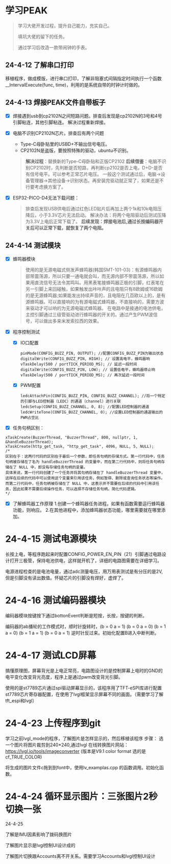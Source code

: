 # 学习PEAK

> 学习大佬开发过程，提升自己能力，充实自己。
>
> 填坑大佬的留下的任务。
>
> 通过学习后改造一款带闹钟的手表。

## 24-4-12 了解串口打印

移植程序，做成模版，进行串口打印，了解非阻塞式间隔指定时间执行一个函数__IntervalExecute(func, time)，利用的是系统自带的时钟计时做的。

## 24-4-13 焊接PEAK文件自带板子

* [X] 焊接遇到usb到cp2102N之间短路问题。排查后发现是cp2102N的3号和4号引脚粘连，其他引脚粘连。
  解决过程重新焊接。
* [X] 电脑不识别CP2102N芯片。排查后有两个问题

  * Type-C母卧贴里的USBD+不输出信号电压。
  * CP2102N是盗版，要按照特殊的驱动，ubuntu不识别。

  > **解决过程**：替换新的Type-C母卧贴和正版CP2102
  > **后续借鉴**：电脑不识别CP2102时，先判断是否短路，再判断cp2102是否上电，D+D-是否有信号电平。可以参考正常芯片电压。
  > 一般这个测试通过后，电脑->设备管理器->其他设备->识别状态。再安装完驱动就正常了，如果还是不行要考虑换方案了。
  >
* [X] ESP32-PICO-D4无法下载问题：

  > 排查后发现USB供电后通过红色LED贴片后再加上两个1k和10k电阻压降后，小于3.3V芯片无法启动。
  > 解决办法：将两个电阻驱动后测试压降为3.3V上电后正常下载了。
  > **后续发现：焊接电池后,通过长按编码器开关后可以正常下载，就恢复了两个电阻。**
  >

## 24-4-14 测试模块

* [X] 蜂鸣器模块

  > 使用的是无源电磁式侧发声蜂鸣器(韩国SMT-101-03)：有源蜂鸣器内部带震荡源，所以只要一通电就会叫，而无源内部不带震荡源，所以如果用直流信号无法令其鸣叫。用黑表笔接蜂鸣器正极的引脚，红表笔在另一引脚上来回碰触，如果触发出咔咔声的且电阻只有8欧姆或16欧姆的是无源蜂鸣器;如果能发出持续声音的，且电阻在几百欧以上的，是有源蜂鸣器。可以直接响的为有源电磁式蜂鸣器，不直接响的，需要方波来驱动才可以响的为无源电磁式蜂鸣器。
  > 在电路中是接通的电池供电，主控引脚通过三级管驱动进行蜂鸣器的开关的。通过产生PWM波信号，可以做出多来米发索拉西的效果。
  >
* [X] 程序控制测试

  * [X] IO口配置
    ```
    pinMode(CONFIG_BUZZ_PIN, OUTPUT); //配置CONFIG_BUZZ_PIN为输出状态
    digitalWrite(CONFIG_BUZZ_PIN, HIGH); // 设置高电平，蜂鸣器响
    vTaskDelay(500 / portTICK_PERIOD_MS); // 延迟一段时间
    digitalWrite(CONFIG_BUZZ_PIN, LOW); // 设置低电平，蜂鸣器停止响
    vTaskDelay(500 / portTICK_PERIOD_MS); // 再次延迟一段时间
    ```
  * [X] PWM配置
    ```
    ledcAttachPin(CONFIG_BUZZ_PIN, CONFIG_BUZZ_CHANNEL); //将一个特定的引脚与LED控制器（LEDC）的通道（channel）进行关联
    ledcSetup(CONFIG_BUZZ_CHANNEL, 0, 8); //配置LED控制器的通道
    ledcWriteTone(CONFIG_BUZZ_CHANNEL, 0); //设置LED控制器的通道输出的PWM占空比
    ```
* [X] 任务句柄区别：

```
xTaskCreate(BuzzerThread, "BuzzerThread", 800, nullptr, 1, &handleBuzzerThread);
xTaskCreate(http_get_task, "http_get_task", 4096, NULL, 5, NULL);
/*
区别在于：这两行代码的区别在于最后一个参数，即任务句柄的存储方式。第一行代码中，任务句柄被存储在了名为 handleBuzzerThread 的变量中，而在第二行代码中，则将任务句柄存储在了 NULL 中，即没有存储任务句柄的变量。
具体来说，第一行代码创建了一个任务并将其句柄存储在了 handleBuzzerThread 变量中，这样在后续的代码中可以使用这个变量来引用该任务，例如暂停、删除或查询任务状态等操作。
而第二行代码中，任务句柄被存储在了 NULL 中，这表示并不需要在后续的代码中引用该任务，因此如果不需要后续操作任务，可以选择不存储任务句柄，简化代码逻辑。
*/  
```

* [X] 了解蜂鸣器工作原理
  1.创建一个蜂鸣器任务进程。如果有函数需要运行蜂鸣器功能，则响应。
  2.在其他进程中，添加蜂鸣器状态功能，哪里需要就在哪里添加。

# 24-4-15 测试电源模块

长按上电，等程序跑起来时配置CONFIG_POWER_EN_PIN（21）引脚通过电路设计打开三极管，保持电池供电，这样就开机了，详细的电路图需要在详细学习。

电源进程检查的是电池电量，通过adc测量电压，用万用表测试是有分压的是2V,但是引脚没有读出数值。怀疑芯片的引脚没有焊好，虚焊了。

# 24-4-16 测试编码器模块

编码器模块按键按下通过bottonEvent判断是短按，长按，按键的判断。

编码器的ab播轮的工作模式时，顺时针旋转时，(b = 0  a = 1) (b = 0  a = 0) (b = 1  a = 0) (b = 1  a = 1)   (b = 0  a = 1) 逆时针反过来。初始化配置B进入中断判断。

# 24-4-17 测试LCD屏幕

搞懂原理图，屏幕背光是上电正常亮，电路图设计的是控制屏幕上电时的GND的电平变化改变背光亮度，程序上是通过pwm改变背光引脚。

使用的是st7789芯片通过spi驱动屏幕显示的，该程序用了TFT-eSPI库进行配置st7789芯片寄存器配置，在使用了lvgl框架显示屏幕不同的画面。（需要学习了解tft_espi和lvgl）

# 24-4-23 上传程序到git

学习之前lvgl_mode的程序，了解图片是怎样显示的，然后移植该程序
步骤：
选一个图片将图片裁剪到240*240,通过lvgl 在线转换图片网站： https://lvgl.io/tools/imageconverter (版本是V9.1 color format 选的是cf_TRUE_COLOR)

将生成的图片文件c拖到到font中，使用lv_examplas.cpp 的函数调用。初始化函数。

# 24-4-24 循环显示图片：三张图片2秒切换一张


24-4-25 

了解是IMU因素影响了拨码换图片

了解图片显示是lvgl控制UI设计成的

了解图片切换跟Accounts离不开关系。需要学习Accounts和lvgl控制UI设计
